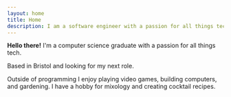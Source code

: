 ```yaml
---
layout: home
title: Home
description: I am a software engineer with a passion for all things tech.
---
```


**Hello there!** I'm a computer science graduate with a passion for all things tech.

Based in Bristol and looking for my next role.

Outside of programming I enjoy playing video games, building computers, and gardening. I have a hobby for mixology and creating cocktail recipes.
